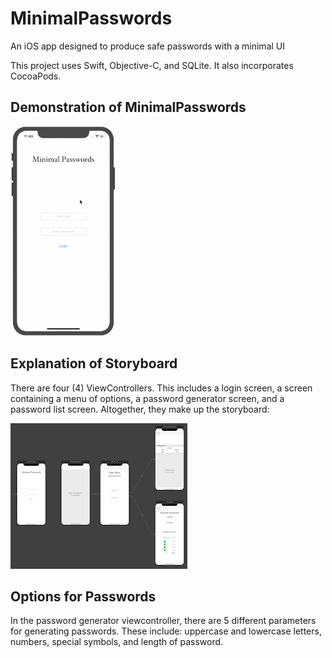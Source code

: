 # MinimalPasswords
 An iOS app designed to produce safe passwords with a minimal UI
 
 This project uses Swift, Objective-C, and SQLite. It also incorporates CocoaPods.

## Demonstration of MinimalPasswords
![Demonstration of MinimalPasswords](PasswordDraft/Images/DemonstrateApp.gif)

## Explanation of Storyboard
There are four (4) ViewControllers. This includes a login screen, a screen containing a menu of options, a password generator screen, and a password list screen. Altogether, they make up the storyboard:

![Storyboard of MinimalPasswords](PasswordDraft/Images/StoryboardImage.jpg)

## Options for Passwords
In the password generator viewcontroller, there are 5 different parameters for generating passwords. These include: uppercase and lowercase letters, numbers, special symbols, and length of password. 
